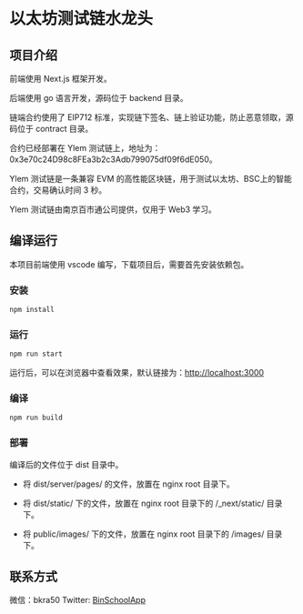 # 以太坊测试链水龙头

## 项目介绍

前端使用 Next.js 框架开发。

后端使用 go 语言开发，源码位于 backend 目录。

链端合约使用了 EIP712 标准，实现链下签名、链上验证功能，防止恶意领取，源码位于 contract 目录。

合约已经部署在 Ylem 测试链上，地址为：0x3e70c24D98c8FEa3b2c3Adb799075df09f6dE050。

Ylem 测试链是一条兼容 EVM 的高性能区块链，用于测试以太坊、BSC上的智能合约，交易确认时间 3 秒。

Ylem 测试链由南京百市通公司提供，仅用于 Web3 学习。

## 编译运行

本项目前端使用 vscode 编写，下载项目后，需要首先安装依赖包。

### 安装

```bash
npm install
```

### 运行

```bash
npm run start
```

运行后，可以在浏览器中查看效果，默认链接为：[http://localhost:3000](http://localhost:3000)

### 编译

```bash
npm run build
```

### 部署

编译后的文件位于 dist 目录中。

- 将 dist/server/pages/ 的文件，放置在 nginx root 目录下。

- 将 dist/static/ 下的文件，放置在 nginx root 目录下的 /_next/static/ 目录下。

- 将 public/images/ 下的文件，放置在 nginx root 目录下的 /images/ 目录下。


## 联系方式
微信：bkra50  Twitter: [BinSchoolApp](https://twitter.com/BinSchoolApp)



